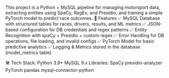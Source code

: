 This project is a Python + MySQL pipeline for managing motorsport data, extracting entities using SpaCy, RegEx, and Presidio, and training a simple PyTorch model to predict race outcomes.
📌 Features
✅ MySQL Database with structured tables for races, drivers, results, and ML metrics
✅ JSON-based configuration for DB credentials and regex patterns
✅ Entity Recognition with spaCy + Presidio + custom regex
✅ Error Handling for DB operations, file loading, and invalid configs
✅ PyTorch Model for basic predictive analytics
✅ Logging & Metrics stored in the database (model_metrics table)

🛠️ Tech Stack:
Python 3.9+
MySQL 9.x
Libraries:
SpaCy
presidio-analyzer
PyTorch
pandas
mysql-connector-python
